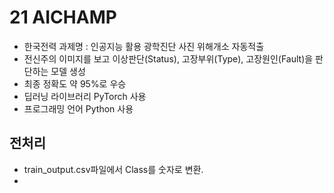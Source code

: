 # 21 AICHAMP
- 한국전력 과제명 : 인공지능 활용 광학진단 사진 위해개소 자동적출
- 전신주의 이미지를 보고 이상판단(Status), 고장부위(Type), 고장원인(Fault)을 판단하는 모델 생성
- 최종 정확도 약 95%로 우승
- 딥러닝 라이브러리 PyTorch 사용
- 프로그래밍 언어 Python 사용

## 전처리
- train_output.csv파일에서 Class를 숫자로 변환.
- 
